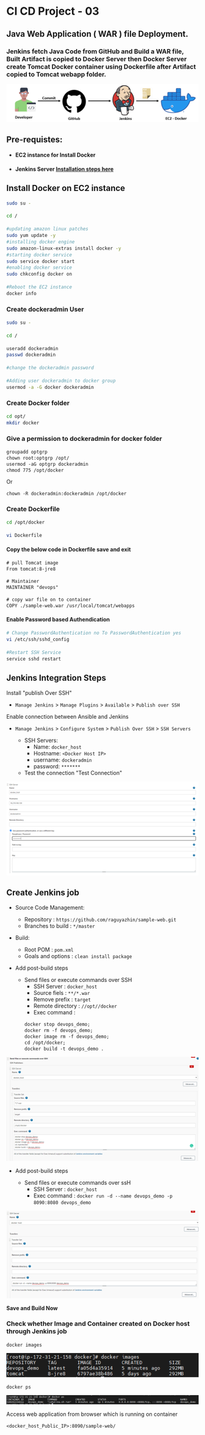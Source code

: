 # CI CD Project - 03

## Java Web Application ( WAR ) file Deployment.

### Jenkins fetch Java Code from GitHub and Build a WAR file, Built Artifact is copied to Docker Server then Docker Server create Tomcat Docker container using Dockerfile after Artifact copied to Tomcat webapp folder.

![project 3](images/3/simple-devops-03.png)


## Pre-requistes:

* #### EC2 instance for Install Docker
* #### Jenkins Server [Installation steps here](../Jenkins/install-jenkins-docker-compose.md)

## Install Docker on EC2 instance

```sh
sudo su -

cd /

#updating amazon linux patches
sudo yum update -y
#installing docker engine
sudo amazon-linux-extras install docker -y
#starting docker service
sudo service docker start
#enabling docker service
sudo chkconfig docker on

#Reboot the EC2 instance
docker info
```
### Create dockeradmin User

```sh
sudo su -

cd /

useradd dockeradmin
passwd dockeradmin

#change the dockeradmin password

#Adding user dockeradmin to docker group
usermod -a -G docker dockeradmin

```

### Create Docker folder

```sh
cd opt/
mkdir docker
```

### Give a permission to dockeradmin for docker folder
```
groupadd optgrp
chown root:optgrp /opt/
usermod -aG optgrp dockeradmin
chmod 775 /opt/docker
```
Or

```
chown -R dockeradmin:dockeradmin /opt/docker
```

### Create Dockerfile

```sh
cd /opt/docker

vi Dockerfile
```
#### Copy the below code in Dockerfile save and exit

```
# pull Tomcat image 
From tomcat:8-jre8 

# Maintainer
MAINTAINER "devops" 

# copy war file on to container 
COPY ./sample-web.war /usr/local/tomcat/webapps
```
#### Enable Password based Authendication

```sh
# Change PasswordAuthentication no To PasswordAuthentication yes
vi /etc/ssh/sshd_config

#Restart SSH Service
service sshd restart
```
## Jenkins Integration Steps

Install "publish Over SSH"

- `Manage Jenkins` > `Manage Plugins` > `Available` > `Publish over SSH`

Enable connection between Ansible and Jenkins

-   `Manage Jenkins` > `Configure System` > `Publish Over SSH` > `SSH Servers`

    - SSH Servers:
        - Name: `docker_host`
        - Hostname: `<Docker Host IP>`
        - username: `dockeradmin`
        - password: `*******`
    - Test the connection "Test Connection"

![project 3](images/3/simple-devops-03-01.png)

## Create Jenkins job

- Source Code Management:

    - Repository : `https://github.com/raguyazhin/sample-web.git`
    - Branches to build : `*/master`

- Build:

    - Root POM : `pom.xml`
    - Goals and options : `clean install package`

- Add post-build steps

    - Send files or execute commands over SSH
        - SSH Server : `docker_host`
        - Source fiels : `**/*.war`
        - Remove prefix : `target`
        - Remote directory : `//opt//docker`
        - Exec command :
        ```
        docker stop devops_demo;
        docker rm -f devops_demo;
        docker image rm -f devops_demo;
        cd /opt/docker;
        docker build -t devops_demo .
        ```
![project 3](images/3/simple-devops-03-02.png)

- Add post-build steps

    - Send files or execute commands over ssH
        - SSH Server : `docker_host`
        - Exec command : `docker run -d --name devops_demo -p 8090:8080 devops_demo`

![project 3](images/3/simple-devops-03-03.png)

**Save and Build Now**

### Check whether Image and Container created on Docker host through Jenkins job

```
docker images
```
![project 3](images/3/simple-devops-03-04.png)

```
docker ps
```
![project 3](images/3/simple-devops-03-05.png)

Access web application from browser which is running on container

```
<docker_host_Public_IP>:8090/sample-web/
```
